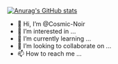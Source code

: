 [![Anurag's GitHub stats](https://github-readme-stats.vercel.app/api?username=cosmic-noir)](https://github.com/anuraghazra/github-readme-stats&theme=gruvbox)

- 👋 Hi, I’m @Cosmic-Noir
- 👀 I’m interested in ...
- 🌱 I’m currently learning ...
- 💞️ I’m looking to collaborate on ...
- 📫 How to reach me ...

<!---
Cosmic-Noir/Cosmic-Noir is a ✨ special ✨ repository because its `README.md` (this file) appears on your GitHub profile.
You can click the Preview link to take a look at your changes.
--->
